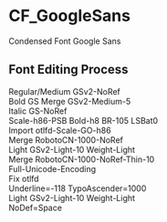 # CF_GoogleSans
Condensed Font Google Sans

## Font Editing Process
Regular/Medium GSv2-NoRef  
Bold GS Merge GSv2-Medium-5  
Italic GS-NoRef  
Scale-h86-PSB Bold-h8 BR-105 LSBat0  
Import otlfd-Scale-GO-h86  
Merge RobotoCN-1000-NoRef  
Light GSv2-Light-10 Weight-Light  
Merge RobotoCN-1000-NoRef-Thin-10  
Full-Unicode-Encoding  
Fix otlfd  
Underline=-118 TypoAscender=1000  
Light GSv2-Light-10 Weight-Light  
NoDef=Space
